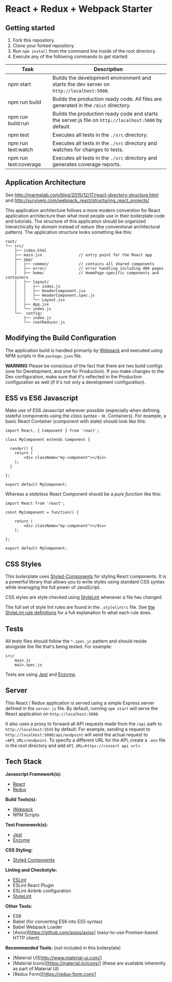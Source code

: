 # React + Redux + Webpack Starter

## Getting started

1. Fork this repository.
2. Clone your forked repository.
3. Run ```npm install``` from the command line inside of the root directory.
4. Execute any of the following commands to get started:

| Task                  | Description
| -------------         | -------------
| npm start             | Builds the development environment and starts the dev server on `http://localhost:5000`.
| npm run build         | Builds the production ready code. All files are generated in the `/dist` directory.
| npm run build:run     | Builds the production ready code and starts the server.js file on `http://localhost:5000` by default.
| npm test              | Executes all tests in the `./src` directory.
| npm run test:watch    | Executes all tests in the `./src` directory and watches for changes to tests.
| npm run test:coverage | Executes all tests in the `./src` directory and generates coverage reports.


## Application Architecture

See http://marmelab.com/blog/2015/12/17/react-directory-structure.html
and http://survivejs.com/webpack_react/structuring_react_projects/

This application architecture follows a more modern convention for React application architecture than what most people use in their boilerplate code and tutorials. The structure of this application should be organized hierarchically by _domain_ instead of _nature_ (the conventional architectural pattern).
The application structure looks something like this:

```
root/
└── src/
    ├── index.html
    ├── main.jsx                // entry point for the React app
    ├── app/
    │   ├── common/             // contains all shared components
    │   ├── error/              // error handling including 404 pages
    │   ├── home/               // HomePage-specific components and containers
    │   ├── layout/
    │   │   ├── index.js
    │   │   ├── HeaderComponent.jsx
    │   │   ├── HeaderComponent.spec.js
    │   │   └── Layout.jsx
    │   ├── App.jsx
    │   └── index.js
    └──  config/
        ├── index.js
        └── rootReducer.js
```

## Modifying the Build Configuration

The application build is handled primarily by [Webpack][Webpack] and executed using NPM scripts in the ```package.json``` file.

**WARNING** Please be conscious of the fact that there are two build configs (one for Development, and one for Production). If you make changes to the Dev configuration, make sure that it's reflected in the Production configuration as well (if it's not only a development configuration).


## ES5 vs ES6 Javascript

Make use of ES6 Javascript wherever possible (especially when defining stateful components using the _class_ syntax - ie. Containers). For example, a basic React Container (component with state) should look like this:

```
import React, { Component } from 'react';

class MyComponent extends Component {

  render() {
    return (
        <div className="my-component"></div>
    );
  }

};

export default MyComponent;
```

Whereas a _stateless_ React Component should be a _pure function_ like this:

```
import React from 'react';

const MyComponent = function() {

    return (
        <div className="my-component"></div>
    );

};

export default MyComponent;
```

## CSS Styles

This boilerplate uses [Styled-Components][Styled-Components] for styling React components. It is a powerful library that allows you to write styles using standard CSS syntax while leveraging the full power of JavaScript.

CSS styles are style checked using [StyleLint][StyleLint] whenever a file has changed.

The full set of style lint rules are found in the ```.stylelintrc``` file. See [the StyleLint rule definitions][StyleLintDefs] for a full explanation fo what each rule does.


## Tests

All tests files should follow the ```*.spec.js``` pattern and should reside alongside the file that's being tested. For example:

```
src/
    main.js
    main.spec.js
```

Tests are using [Jest][Jest] and [Enzyme][Enzyme].


## Server

This React / Redux application is served using a simple Express server defined in the `server.js` file. By default, running `npm start` will serve the React application on `http://localhost:5000`.

It also uses a proxy to forward all API requests made from the `/api` path to `http://localhost:5555` by default. For example, sending a request to `http://localhost:5000/api/endpoint` will send the actual request to `<API_URL>/endpoint`. To specify a different URL for the API, create a `.env` file in the root directory and add `API_URL=https://<insert api url>`.


## Tech Stack

**Javascript Framework(s):**
- [React][React]
- [Redux][Redux]

**Build Tools(s):**
- [Webpack][Webpack]
- NPM Scripts

**Test Framework(s):**
- [Jest][Jest]
- [Enzyme][Enzyme]

**CSS Styling:**
- [Styled Components][Styled-Components]

**Linting and Checkstyle:**
- [ESLint][ESLint]
- ESLint React Plugin
- ESLint Airbnb configuration
- [StyleLint][StyleLint]

**Other Tools:**
- ES6
- Babel (for converting ES6 into ES5 syntax)
- Babel Webpack Loader
- [Axios][https://github.com/axios/axios] (easy-to-use Promise-based HTTP client)

**Recommended Tools:** (not included in this boilerplate)
- [Material UI][http://www.material-ui.com/]
- [Material Icons][https://material.io/icons/] (these are available inherently as part of Material UI)
- [Redux Form][https://redux-form.com/]



[React]: https://reactjs.org/
[Redux]: http://redux.js.org/
[Styled-Components]: https://www.styled-components.com/
[ESLint]: https://eslint.org/
[StyleLint]: https://github.com/stylelint/stylelint
[StyleLintDefs]: https://github.com/stylelint/stylelint/blob/master/docs/user-guide/rules.md
[Webpack]: https://webpack.github.io/
[Jest]: http://facebook.github.io/jest/
[Enzyme]: http://airbnb.io/enzyme/
